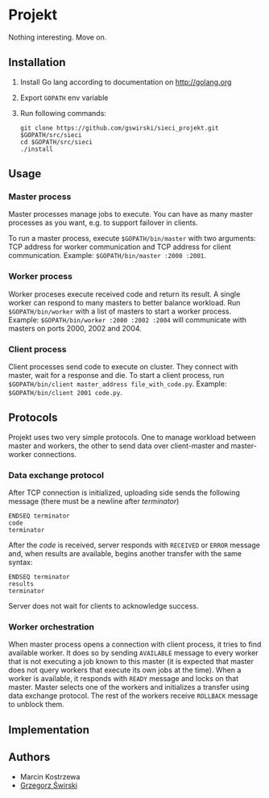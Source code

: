 Projekt
=======

Nothing interesting. Move on.

Installation
------------

1. Install Go lang according to documentation on http://golang.org
2. Export `GOPATH` env variable
3. Run following commands:

    ```
    git clone https://github.com/gswirski/sieci_projekt.git $GOPATH/src/sieci
    cd $GOPATH/src/sieci
    ./install
    ```

Usage
---------------

### Master process
Master processes manage jobs to execute. You can have as many master processes as you want, e.g. to support failover in clients.

To run a master process, execute `$GOPATH/bin/master` with two arguments: TCP address for worker communication and TCP address for client communication. Example: `$GOPATH/bin/master :2000 :2001`.

### Worker process
Worker proceses execute received code and return its result. A single worker can respond to many masters to better balance workload. Run `$GOPATH/bin/worker` with a list of masters to start a worker process. Example: `$GOPATH/bin/worker :2000 :2002 :2004` will communicate with masters on ports 2000, 2002 and 2004.

### Client process
Client processes send code to execute on cluster. They connect with master, wait for a response and die. To start a client process, run `$GOPATH/bin/client master_address file_with_code.py`. Example: `$GOPATH/bin/client 2001 code.py`.

Protocols
---------

Projekt uses two very simple protocols. One to manage workload between master and workers, the other to send data over client-master and master-worker connections.

### Data exchange protocol

After TCP connection is initialized, uploading side sends the following message (there must be a newline after _terminator_)

```
ENDSEQ terminator
code
terminator
```

After the _code_ is received, server responds with `RECEIVED` or `ERROR` message and, when results are available, begins another transfer with the same syntax:

```
ENDSEQ terminator
results
terminator
```

Server does not wait for clients to acknowledge success.

### Worker orchestration

When master process opens a connection with client process, it tries to find available worker. It does so by sending `AVAILABLE` message to every worker that is not executing a job known to this master (it is expected that master does not query workers that execute its own jobs at the time). When a worker is available, it responds with `READY` message and locks on that master. Master selects one of the workers and initializes a transfer using data exchange protocol. The rest of the workers receive `ROLLBACK` message to unblock them.

Implementation
--------------

Authors
-------

* Marcin Kostrzewa
* [Grzegorz Świrski](http://swirski.name)
